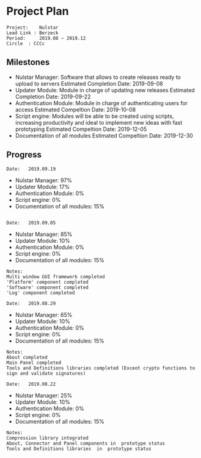 # Project Plan
```
Project:	Nulstar
Lead Link : Berzeck
Period: 	2019.08 ~ 2019.12
Circle	: CCCc
```
## Milestones

- Nulstar Manager: Software that allows to create releases ready to  upload to servers
   Estimated Completion Date: 2019-09-08
- Updater Module: Module in charge of updating new releases
   Estimated Completion Date: 2019-09-22
- Authentication Module: Module in charge of authenticating users for access
   Estimated Compeltion Date: 2019-10-08
- Script engine: Modules will be able to be created using scripts, increasing productivity and ideal to implement new ideas with fast prototyping
   Estimated Compeltion Date: 2019-12-05
- Documentation of all modules
   Estimated Compeltion Date: 2019-12-30

## Progress 

```
Date: 	2019.09.19
```

- Nulstar Manager: 97%
- Updater Module: 17%
- Authentication Module: 0%
- Script engine: 0%
- Documentation of all modules: 15%
```

Date: 	2019.09.05 
```

- Nulstar Manager: 85%
- Updater Module: 10%
- Authentication Module: 0%
- Script engine: 0%
- Documentation of all modules: 15%

```
Notes:
Multi window GUI framework completed
'Platform' component completed
'Software' component completed
'Log' component completed
```

```
Date: 	2019.08.29 
```

- Nulstar Manager: 65%
- Updater Module: 10%
- Authentication Module: 0%
- Script engine: 0%
- Documentation of all modules: 15%

```
Notes:
About completed
Main Panel completed
Tools and Definitions libraries completed (Exceot crypto functions to sign and validate signatures)
```

```
Date: 	2019.08.22 
```

- Nulstar Manager: 25%
- Updater Module: 10%
- Authentication Module: 0%
- Script engine: 0%
- Documentation of all modules: 15%

```
Notes:
Compression library integrated
About, Connector and Panel components in  prototype status
Tools and Definitions libraries  in  prototype status

```
